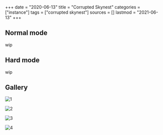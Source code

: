 +++
date = "2020-06-13"
title = "Corrupted Skynest"
categories = ["instance"]
tags = ["corrupted skynest"]
sources = []
lastmod = "2021-06-13"
+++

[1]: /images/instances/corruptedSkynest_01.png
[2]: /images/instances/corruptedSkynest_02.png
[3]: /images/instances/corruptedSkynest_03.png
[4]: /images/instances/corruptedSkynest_04.png


## Normal mode
wip

## Hard mode
wip

## Gallery

![1]

![2]

![3]

![4]
